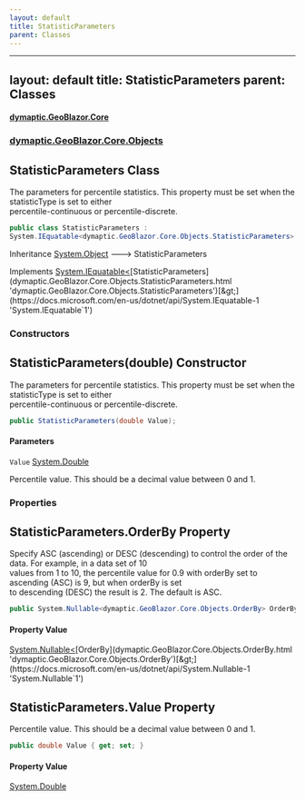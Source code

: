 ```yaml
---
layout: default
title: StatisticParameters
parent: Classes
---
```

---
layout: default
title: StatisticParameters
parent: Classes
---
#### [dymaptic.GeoBlazor.Core](index.html 'index')
### [dymaptic.GeoBlazor.Core.Objects](index.html#dymaptic.GeoBlazor.Core.Objects 'dymaptic.GeoBlazor.Core.Objects')

## StatisticParameters Class

The parameters for percentile statistics. This property must be set when the statisticType is set to either  
percentile-continuous or percentile-discrete.

```csharp
public class StatisticParameters :
System.IEquatable<dymaptic.GeoBlazor.Core.Objects.StatisticParameters>
```

Inheritance [System.Object](https://docs.microsoft.com/en-us/dotnet/api/System.Object 'System.Object') &#129106; StatisticParameters

Implements [System.IEquatable&lt;](https://docs.microsoft.com/en-us/dotnet/api/System.IEquatable-1 'System.IEquatable`1')[StatisticParameters](dymaptic.GeoBlazor.Core.Objects.StatisticParameters.html 'dymaptic.GeoBlazor.Core.Objects.StatisticParameters')[&gt;](https://docs.microsoft.com/en-us/dotnet/api/System.IEquatable-1 'System.IEquatable`1')
### Constructors

<a name='dymaptic.GeoBlazor.Core.Objects.StatisticParameters.StatisticParameters(double)'></a>

## StatisticParameters(double) Constructor

The parameters for percentile statistics. This property must be set when the statisticType is set to either  
percentile-continuous or percentile-discrete.

```csharp
public StatisticParameters(double Value);
```
#### Parameters

<a name='dymaptic.GeoBlazor.Core.Objects.StatisticParameters.StatisticParameters(double).Value'></a>

`Value` [System.Double](https://docs.microsoft.com/en-us/dotnet/api/System.Double 'System.Double')

Percentile value. This should be a decimal value between 0 and 1.
### Properties

<a name='dymaptic.GeoBlazor.Core.Objects.StatisticParameters.OrderBy'></a>

## StatisticParameters.OrderBy Property

Specify ASC (ascending) or DESC (descending) to control the order of the data. For example, in a data set of 10  
values from 1 to 10, the percentile value for 0.9 with orderBy set to ascending (ASC) is 9, but when orderBy is set  
to descending (DESC) the result is 2. The default is ASC.

```csharp
public System.Nullable<dymaptic.GeoBlazor.Core.Objects.OrderBy> OrderBy { get; set; }
```

#### Property Value
[System.Nullable&lt;](https://docs.microsoft.com/en-us/dotnet/api/System.Nullable-1 'System.Nullable`1')[OrderBy](dymaptic.GeoBlazor.Core.Objects.OrderBy.html 'dymaptic.GeoBlazor.Core.Objects.OrderBy')[&gt;](https://docs.microsoft.com/en-us/dotnet/api/System.Nullable-1 'System.Nullable`1')

<a name='dymaptic.GeoBlazor.Core.Objects.StatisticParameters.Value'></a>

## StatisticParameters.Value Property

Percentile value. This should be a decimal value between 0 and 1.

```csharp
public double Value { get; set; }
```

#### Property Value
[System.Double](https://docs.microsoft.com/en-us/dotnet/api/System.Double 'System.Double')

